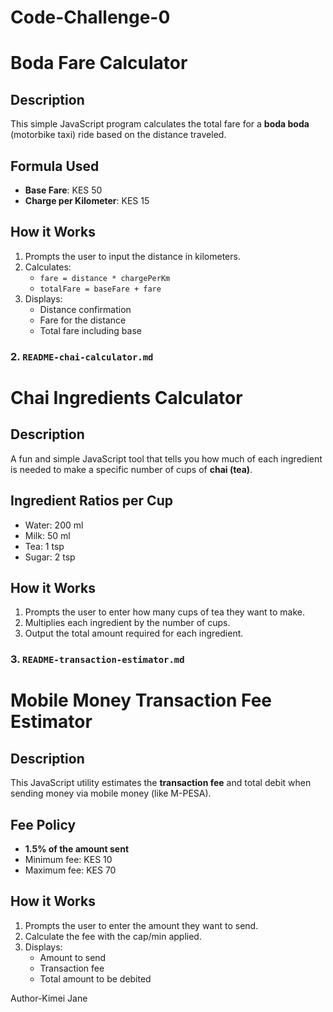 # Code-Challenge-0
# Boda Fare Calculator 

## Description

This simple JavaScript program calculates the total fare for a **boda boda** (motorbike taxi) ride based on the distance traveled.

## Formula Used

- **Base Fare**: KES 50
- **Charge per Kilometer**: KES 15

## How it Works

1. Prompts the user to input the distance in kilometers.
2. Calculates:
   - `fare = distance * chargePerKm`
   - `totalFare = baseFare + fare`
3. Displays:
   - Distance confirmation
   - Fare for the distance
   - Total fare including base
     



### 2. `README-chai-calculator.md`


# Chai Ingredients Calculator 

## Description

A fun and simple JavaScript tool that tells you how much of each ingredient is needed to make a specific number of cups of **chai (tea)**.

## Ingredient Ratios per Cup

- Water: 200 ml
- Milk: 50 ml
- Tea: 1 tsp
- Sugar: 2 tsp

## How it Works

1. Prompts the user to enter how many cups of tea they want to make.
2. Multiplies each ingredient by the number of cups.
3. Output the total amount required for each ingredient.



### 3. `README-transaction-estimator.md`


# Mobile Money Transaction Fee Estimator 

## Description

This JavaScript utility estimates the **transaction fee** and total debit when sending money via mobile money (like M-PESA).

## Fee Policy

- **1.5% of the amount sent**
- Minimum fee: KES 10
- Maximum fee: KES 70

## How it Works

1. Prompts the user to enter the amount they want to send.
2. Calculate the fee with the cap/min applied.
3. Displays:
   - Amount to send
   - Transaction fee
   - Total amount to be debited

Author-Kimei Jane








